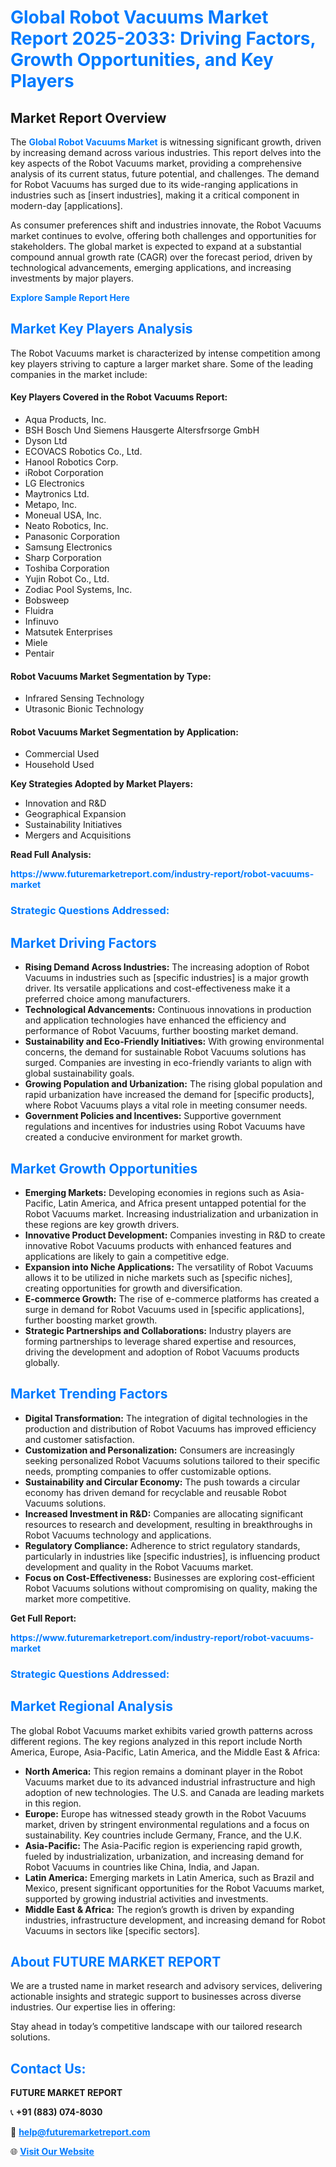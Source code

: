 <h1 style="color: #007BFF;">Global Robot Vacuums Market Report 2025-2033: Driving Factors, Growth Opportunities, and Key Players</h1>

<section id="overview">
<h2>Market Report Overview</h2>
<p>The <a href="https://www.futuremarketreport.com/industry-report/robot-vacuums-market" style="color: #007BFF; text-decoration: none;"><strong>Global Robot Vacuums Market</strong></a> is witnessing significant growth, driven by increasing demand across various industries. This report delves into the key aspects of the Robot Vacuums market, providing a comprehensive analysis of its current status, future potential, and challenges. The demand for Robot Vacuums has surged due to its wide-ranging applications in industries such as [insert industries], making it a critical component in modern-day [applications].</p>
<p>As consumer preferences shift and industries innovate, the Robot Vacuums market continues to evolve, offering both challenges and opportunities for stakeholders. The global market is expected to expand at a substantial compound annual growth rate (CAGR) over the forecast period, driven by technological advancements, emerging applications, and increasing investments by major players.</p>
</section>

<section id="overview">
<p><a href="https://www.futuremarketreport.com/request-sample/reportId=102019" style="color: #007BFF; text-decoration: none;"><strong>Explore Sample Report Here</strong></a></p>
</section>

<section id="key-players">
<h2 style="color: #007BFF;">Market Key Players Analysis</h2>
<p>The Robot Vacuums market is characterized by intense competition among key players striving to capture a larger market share. Some of the leading companies in the market include:</p>
<h4>Key Players Covered in the Robot Vacuums Report:</h4>
<ul><li>Aqua Products, Inc.</li><li>BSH Bosch Und Siemens Hausgerte Altersfrsorge GmbH</li><li>Dyson Ltd</li><li>ECOVACS Robotics Co., Ltd.</li><li>Hanool Robotics Corp.</li><li>iRobot Corporation</li><li>LG Electronics</li><li>Maytronics Ltd.</li><li>Metapo, Inc.</li><li>Moneual USA, Inc.</li><li>Neato Robotics, Inc.</li><li>Panasonic Corporation</li><li>Samsung Electronics</li><li>Sharp Corporation</li><li>Toshiba Corporation</li><li>Yujin Robot Co., Ltd.</li><li>Zodiac Pool Systems, Inc.</li><li>Bobsweep</li><li>Fluidra</li><li>Infinuvo</li><li>Matsutek Enterprises</li><li>Miele</li><li>Pentair</li></ul>
<h4>Robot Vacuums Market Segmentation by Type:</h4>
<ul><li>Infrared Sensing Technology</li><li>Utrasonic Bionic Technology</li></ul>

<h4>Robot Vacuums Market Segmentation by Application:</h4>
<ul><li>Commercial Used</li><li>Household Used</li></ul>
<p><strong>Key Strategies Adopted by Market Players:</strong></p>
<ul>
<li>Innovation and R&D</li>
<li>Geographical Expansion</li>
<li>Sustainability Initiatives</li>
<li>Mergers and Acquisitions</li>
</ul>
</section>

<section>
<p><strong>Read Full Analysis: </strong></p><a href="https://www.futuremarketreport.com/industry-report/robot-vacuums-market" style="color: #007BFF; text-decoration: none;"><strong>https://www.futuremarketreport.com/industry-report/robot-vacuums-market</strong></a>
<h3 style="color: #007BFF;">Strategic Questions Addressed:</h3>
</section>

<section id="driving-factors">
<h2 style="color: #007BFF;">Market Driving Factors</h2>
<ul>
<li><strong>Rising Demand Across Industries:</strong> The increasing adoption of Robot Vacuums in industries such as [specific industries] is a major growth driver. Its versatile applications and cost-effectiveness make it a preferred choice among manufacturers.</li>
<li><strong>Technological Advancements:</strong> Continuous innovations in production and application technologies have enhanced the efficiency and performance of Robot Vacuums, further boosting market demand.</li>
<li><strong>Sustainability and Eco-Friendly Initiatives:</strong> With growing environmental concerns, the demand for sustainable Robot Vacuums solutions has surged. Companies are investing in eco-friendly variants to align with global sustainability goals.</li>
<li><strong>Growing Population and Urbanization:</strong> The rising global population and rapid urbanization have increased the demand for [specific products], where Robot Vacuums plays a vital role in meeting consumer needs.</li>
<li><strong>Government Policies and Incentives:</strong> Supportive government regulations and incentives for industries using Robot Vacuums have created a conducive environment for market growth.</li>
</ul>
</section>

<section id="growth-opportunities">
<h2 style="color: #007BFF;">Market Growth Opportunities</h2>
<ul>
<li><strong>Emerging Markets:</strong> Developing economies in regions such as Asia-Pacific, Latin America, and Africa present untapped potential for the Robot Vacuums market. Increasing industrialization and urbanization in these regions are key growth drivers.</li>
<li><strong>Innovative Product Development:</strong> Companies investing in R&D to create innovative Robot Vacuums products with enhanced features and applications are likely to gain a competitive edge.</li>
<li><strong>Expansion into Niche Applications:</strong> The versatility of Robot Vacuums allows it to be utilized in niche markets such as [specific niches], creating opportunities for growth and diversification.</li>
<li><strong>E-commerce Growth:</strong> The rise of e-commerce platforms has created a surge in demand for Robot Vacuums used in [specific applications], further boosting market growth.</li>
<li><strong>Strategic Partnerships and Collaborations:</strong> Industry players are forming partnerships to leverage shared expertise and resources, driving the development and adoption of Robot Vacuums products globally.</li>
</ul>
</section>

<section id="trending-factors">
<h2 style="color: #007BFF;">Market Trending Factors</h2>
<ul>
<li><strong>Digital Transformation:</strong> The integration of digital technologies in the production and distribution of Robot Vacuums has improved efficiency and customer satisfaction.</li>
<li><strong>Customization and Personalization:</strong> Consumers are increasingly seeking personalized Robot Vacuums solutions tailored to their specific needs, prompting companies to offer customizable options.</li>
<li><strong>Sustainability and Circular Economy:</strong> The push towards a circular economy has driven demand for recyclable and reusable Robot Vacuums solutions.</li>
<li><strong>Increased Investment in R&D:</strong> Companies are allocating significant resources to research and development, resulting in breakthroughs in Robot Vacuums technology and applications.</li>
<li><strong>Regulatory Compliance:</strong> Adherence to strict regulatory standards, particularly in industries like [specific industries], is influencing product development and quality in the Robot Vacuums market.</li>
<li><strong>Focus on Cost-Effectiveness:</strong> Businesses are exploring cost-efficient Robot Vacuums solutions without compromising on quality, making the market more competitive.</li>
</ul>
</section>

<section>
<p><strong>Get Full Report: </strong></p><a href="https://www.futuremarketreport.com/industry-report/robot-vacuums-market" style="color: #007BFF; text-decoration: none;"><strong>https://www.futuremarketreport.com/industry-report/robot-vacuums-market</strong></a>
<h3 style="color: #007BFF;">Strategic Questions Addressed:</h3>
</section>


<section id="regional-analysis">
<h2 style="color: #007BFF;">Market Regional Analysis</h2>
<p>The global Robot Vacuums market exhibits varied growth patterns across different regions. The key regions analyzed in this report include North America, Europe, Asia-Pacific, Latin America, and the Middle East & Africa:</p>
<ul>
<li><strong>North America:</strong> This region remains a dominant player in the Robot Vacuums market due to its advanced industrial infrastructure and high adoption of new technologies. The U.S. and Canada are leading markets in this region.</li>
<li><strong>Europe:</strong> Europe has witnessed steady growth in the Robot Vacuums market, driven by stringent environmental regulations and a focus on sustainability. Key countries include Germany, France, and the U.K.</li>
<li><strong>Asia-Pacific:</strong> The Asia-Pacific region is experiencing rapid growth, fueled by industrialization, urbanization, and increasing demand for Robot Vacuums in countries like China, India, and Japan.</li>
<li><strong>Latin America:</strong> Emerging markets in Latin America, such as Brazil and Mexico, present significant opportunities for the Robot Vacuums market, supported by growing industrial activities and investments.</li>
<li><strong>Middle East & Africa:</strong> The region’s growth is driven by expanding industries, infrastructure development, and increasing demand for Robot Vacuums in sectors like [specific sectors].</li>
</ul>
</section>

<footer>
<h2 style="color: #007BFF;">About FUTURE MARKET REPORT</h2>
<p>We are a trusted name in market research and advisory services, delivering actionable insights and strategic support to businesses across diverse industries. Our expertise lies in offering:</p>

<p>Stay ahead in today’s competitive landscape with our tailored research solutions.</p>

<h2 style="color: #007BFF;">Contact Us:</h2>
<p><strong>FUTURE MARKET REPORT</strong></p>
<p>📞 <strong>+91 (883) 074-8030</strong></p>
<p>📧 <strong><a href="mailto:help@futuremarketreport.com" style="color: #007BFF;">help@futuremarketreport.com</a></strong></p>
<p>🌐 <strong><a href="https://www.futuremarketreport.com/" style="color: #007BFF;">Visit Our Website</a></strong></p>
</footer>